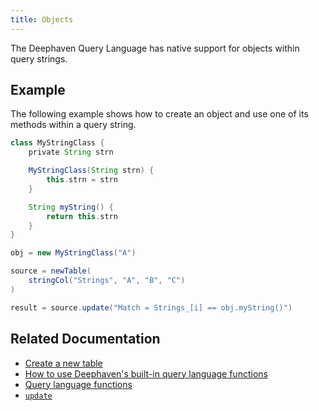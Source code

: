 ```yaml
---
title: Objects
---
```


The Deephaven Query Language has native support for objects within query strings.

<!-- TODO: https://github.com/deephaven/deephaven-core/issues/1388 and https://github.com/deephaven/deephaven-core/issues/1389
are blocking examples of objects within a table. For now this doc will stick with just objects
within a query string. -->

## Example

The following example shows how to create an object and use one of its methods within a query string.

```groovy order=source,result
class MyStringClass {
    private String strn

    MyStringClass(String strn) {
        this.strn = strn
    }

    String myString() {
        return this.strn
    }
}

obj = new MyStringClass("A")

source = newTable(
    stringCol("Strings", "A", "B", "C")
)

result = source.update("Match = Strings_[i] == obj.myString()")
```

## Related Documentation

- [Create a new table](../../../how-to-guides/new-and-empty-table.md#newtable)
- [How to use Deephaven's built-in query language functions](../../../how-to-guides/query-language-functions.md)
- [Query language functions](../query-library/query-language-function-reference.md)
- [`update`](../../table-operations/select/update.md)

<!--TODO: XXX from "use-objects"


This guide will show you how to work with [objects](../reference/query-language/types/objects.md) in your query strings.

When performing complex analyses, [objects](../reference/query-language/types/objects.md) are an invaluable tool. [Objects](../reference/query-language/types/objects.md) can contain related data and provide an easy way to access data from one source to make your program more logical or streamlined.

The Deephaven Query Language natively supports [objects](../reference/query-language/types/objects.md) in Python and Groovy, allowing users to pass in [objects](../reference/query-language/types/objects.md), [object's](../reference/query-language/types/objects.md) fields, and [object's](../reference/query-language/types/objects.md) methods into query strings.

## Power of objects in code

[Objects](../reference/query-language/types/objects.md) are designed to hold information or values. In the following example, operators are used with [objects](../reference/query-language/types/objects.md) to assign values.

Here, we have two [objects](../reference/query-language/types/objects.md) and each [object](../reference/query-language/types/objects.md) holds two values and a custom method. When we call that [object](../reference/query-language/types/objects.md), those specific values and methods are utilized without having to pass extra parameters.

```groovy
class SimpleObj {
    public int a, b
    SimpleObj(int a, int b){
        this.a = a
        this.b = b
    }
    int getA() {
        return this.a
    }
    int getB() {
        return this.b
    }
    int compute() {
        return getA() + getB()
    }
}
class OtherObj {
    public int a, b
    OtherObj(int a, int b){
        this.a = a
        this.b = b
    }
    int getA() {
        return this.a
    }
    int getB() {
        return this.b
    }
    int compute() {
        return 2 * getA() + 2 * getB()
    }
}
obj1 = new SimpleObj(1, 2)
obj2 = new OtherObj(3, 4)
result = emptyTable(5).update("X = obj1.getA()", "Y = obj1.compute()", "M = obj2.getA()", "N = obj2.compute()")
```

## Poorly written code

If we didn't use [objects](../reference/query-language/types/objects.md), our code could get confusing and cumbersome.

In the following example, we do a similar operation as above, but without the power of [objects](../reference/query-language/types/objects.md). Notice that the compute methods require us to track the parameters, and pass them in every time we need to perform these operations.

```groovy
compute1 = { int valueA, int valueB  ->  (valueA + valueB) }
compute2 = { int valueA, int valueB  ->  (2 * valueA + 2 * valueB) }

a1 = 1
b1 = 2
a2 = 3
b2 = 4

result = emptyTable(5).update("X = a1", "Y = compute1(a1, b1)", "M = a2", "N = compute2(a2, b2)")
```

Use the power of [objects](../reference/query-language/types/objects.md) in the Deephaven Query Language to make your queries more powerful and concise.

## Related documentation

- [Create an empty table](./new-and-empty-table.md#emptytable)
- [Formulas](../how-to-guides/formulas-how-to.md)
- [Objects](../reference/query-language/types/objects.md)


-->

